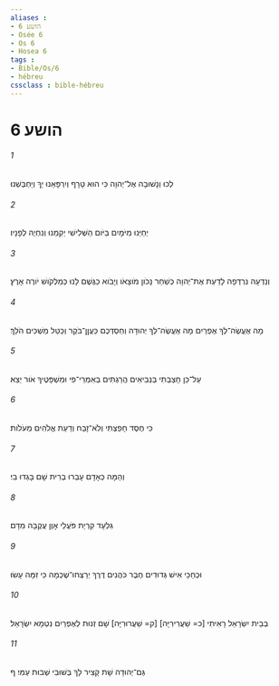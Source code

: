 ```yaml
---
aliases : 
- הושע 6
- Osée 6
- Os 6
- Hosea 6
tags : 
- Bible/Os/6
- hébreu
cssclass : bible-hébreu
---
```


# הושע 6

###### 1
לְכוּ וְנָשׁוּבָה אֶל־יְהוָה כִּי הוּא טָרָף וְיִרְפָּאֵנוּ יַךְ וְיַחְבְּשֵׁנוּ׃
###### 2
יְחַיֵּנוּ מִיֹּמָיִם בַּיֹּום הַשְּׁלִישִׁי יְקִמֵנוּ וְנִחְיֶה לְפָנָיו׃
###### 3
וְנֵדְעָה נִרְדְּפָה לָדַעַת אֶת־יְהוָה כְּשַׁחַר נָכֹון מֹוצָאֹו וְיָבֹוא כַגֶּשֶׁם לָנוּ כְּמַלְקֹושׁ יֹורֶה אָרֶץ׃
###### 4
מָה אֶעֱשֶׂה־לְּךָ אֶפְרַיִם מָה אֶעֱשֶׂה־לְּךָ יְהוּדָה וְחַסְדְּכֶם כַּעֲןַן־בֹּקֶר וְכַטַּל מַשְׁכִּים הֹלֵךְ׃
###### 5
עַל־כֵּן חָצַבְתִּי בַּנְּבִיאִים הֲרַגְתִּים בְּאִמְרֵי־פִי וּמִשְׁפָּטֶיךָ אֹור יֵצֵא׃
###### 6
כִּי חֶסֶד חָפַצְתִּי וְלֹא־זָבַח וְדַעַת אֱלֹהִים מֵעֹלֹות׃
###### 7
וְהֵמָּה כְּאָדָם עָבְרוּ בְרִית שָׁם בָּגְדוּ בִי׃
###### 8
גִּלְעָד קִרְיַת פֹּעֲלֵי אָוֶן עֲקֻבָּה מִדָּם׃
###### 9
וּכְחַכֵּי אִישׁ גְּדוּדִים חֶבֶר כֹּהֲנִים דֶּרֶךְ יְרַצְּחוּ־שֶׁכְמָה כִּי זִמָּה עָשׂוּ׃
###### 10
בְּבֵית יִשְׂרָאֵל רָאִיתִי [כ= שַׁעֲרִירִיָּה] [ק= שַׁעֲרוּרִיָּה] שָׁם זְנוּת לְאֶפְרַיִם נִטְמָא יִשְׂרָאֵל׃
###### 11
גַּם־יְהוּדָה שָׁת קָצִיר לָךְ בְּשׁוּבִי שְׁבוּת עַמִּי׃ ף
